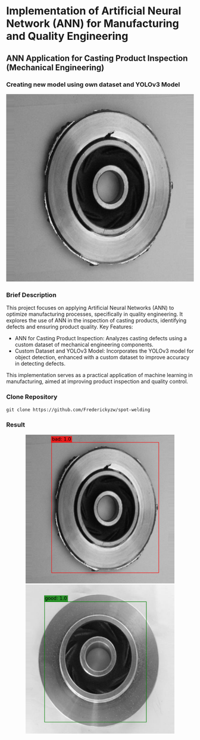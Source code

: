 # Implementation of Artificial Neural Network (ANN) for Manufacturing and Quality Engineering
## ANN Application for Casting Product Inspection (Mechanical Engineering)
### Creating new model using own dataset and YOLOv3 Model

<img src="https://github.com/Frederickyzw/spot-welding/blob/main/cast_def_0_42.jpeg?raw=true"></img>

### Brief Description
This project focuses on applying Artificial Neural Networks (ANN) to optimize manufacturing processes, specifically in quality engineering. It explores the use of ANN in the inspection of casting products, identifying defects and ensuring product quality.
Key Features:

- ANN for Casting Product Inspection: Analyzes casting defects using a custom dataset of mechanical engineering components.
- Custom Dataset and YOLOv3 Model: Incorporates the YOLOv3 model for object detection, enhanced with a custom dataset to improve accuracy in detecting defects.

This implementation serves as a practical application of machine learning in manufacturing, aimed at improving product inspection and quality control.

### Clone Repository
```
git clone https://github.com/Frederickyzw/spot-welding
```

### Result 
<p align="center">
  <img src="https://github.com/Frederickyzw/spot-welding/blob/main/yolo%20train/Result%201.png?raw=true" width="400"/>
  <img src="https://github.com/Frederickyzw/spot-welding/blob/main/yolo%20train/Result%202.png?raw=true" width="400"/>
</p>
